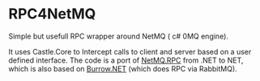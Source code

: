 # RPC4NetMQ


Simple but usefull RPC wrapper around NetMQ ( c# 0MQ engine).


It uses Castle.Core to Intercept calls to client and server based on a user defined interface. The code is a port of [NetMQ.RPC](https://github.com/newstrading/NetMQ.RPC) from .NET to NET, which is also based on [Burrow.NET](https://github.com/vanthoainguyen/Burrow.NET) (which does RPC via RabbitMQ).

